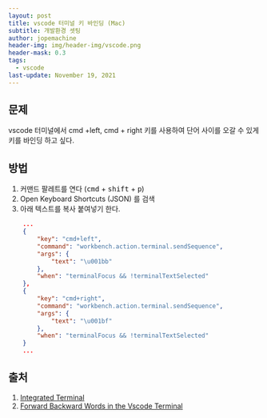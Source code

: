 ```yaml
---
layout: post
title: vscode 터미널 키 바인딩 (Mac)
subtitle: 개발환경 셋팅
author: jopemachine
header-img: img/header-img/vscode.png
header-mask: 0.3
tags:
  - vscode
last-update: November 19, 2021
---
```


## 문제

vscode 터미널에서 cmd +left, cmd + right 키를 사용하여 단어 사이를 오갈 수 있게 키를 바인딩 하고 싶다.

## 방법

1. 커맨드 팔레트를 연다 (<kbd>cmd</kbd> + <kbd>shift</kbd> + <kbd>p</kbd>)
2. Open Keyboard Shortcuts (JSON) 를 검색
3. 아래 텍스트를 복사 붙여넣기 한다.

```json
    ...
    {
        "key": "cmd+left",
        "command": "workbench.action.terminal.sendSequence",
        "args": {
            "text": "\u001bb"
        },
        "when": "terminalFocus && !terminalTextSelected"
    },
    {
        "key": "cmd+right",
        "command": "workbench.action.terminal.sendSequence",
        "args": {
            "text": "\u001bf"
        },
        "when": "terminalFocus && !terminalTextSelected"
    }
    ...
```

## 출처

1. [Integrated Terminal](https://code.visualstudio.com/docs/editor/integrated-terminal)
2. [Forward Backward Words in the Vscode Terminal](https://stackoverflow.com/questions/58476611/forward-backward-words-in-the-vscode-terminal)
